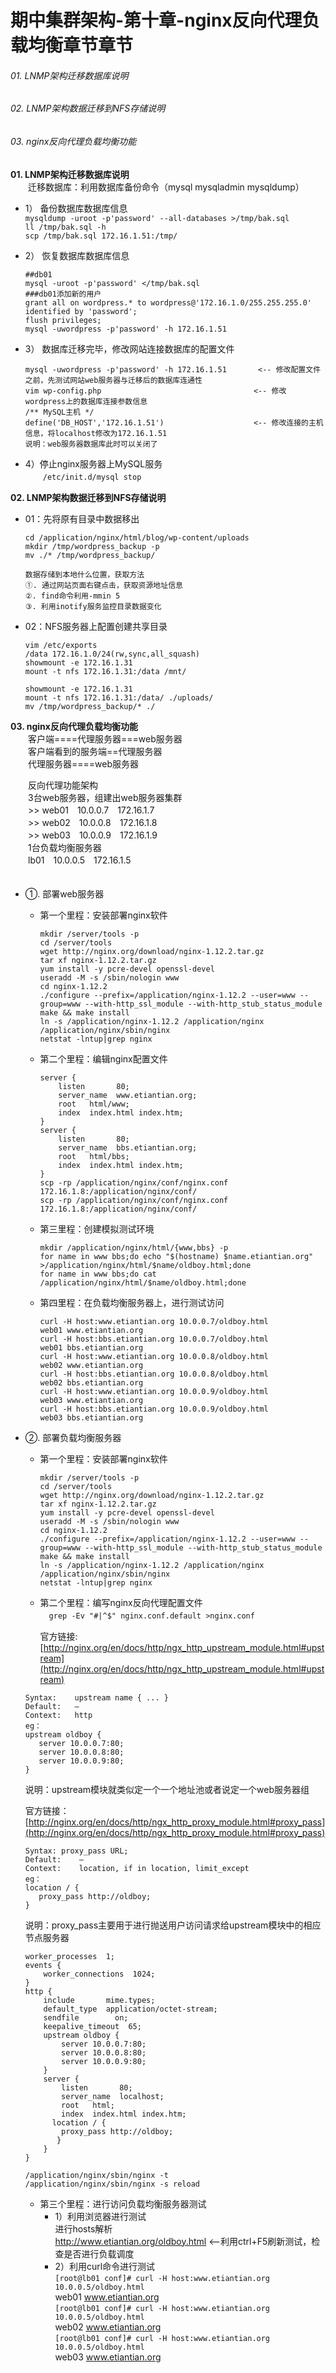 
# 期中集群架构-第十章-nginx反向代理负载均衡章节章节


###### 01. LNMP架构迁移数据库说明

###### 02. LNMP架构数据迁移到NFS存储说明

###### 03. nginx反向代理负载均衡功能



__01. LNMP架构迁移数据库说明__<br>
　　迁移数据库：利用数据库备份命令（mysql mysqladmin mysqldump）<br>
- 1） 备份数据库数据库信息<br>
   ``mysqldump -uroot -p'password' --all-databases >/tmp/bak.sql``<br>
   ``ll /tmp/bak.sql -h``<br>
   ``scp /tmp/bak.sql 172.16.1.51:/tmp/``<br>

- 2） 恢复数据库数据库信息<br>
   ```
   ##db01
   mysql -uroot -p'password' </tmp/bak.sql
   ###db01添加新的用户
   grant all on wordpress.* to wordpress@'172.16.1.0/255.255.255.0' identified by 'password';
   flush privileges;
   mysql -uwordpress -p'password' -h 172.16.1.51
   ```

- 3） 数据库迁移完毕，修改网站连接数据库的配置文件<br>
     ```
     mysql -uwordpress -p'password' -h 172.16.1.51       <-- 修改配置文件之前，先测试网站web服务器与迁移后的数据库连通性
     vim wp-config.php                                  <-- 修改wordpress上的数据库连接参数信息
     /** MySQL主机 */
     define('DB_HOST','172.16.1.51')                    <-- 修改连接的主机信息，将localhost修改为172.16.1.51
     说明：web服务器数据库此时可以关闭了
     ```

- 4）停止nginx服务器上MySQL服务<br>
　　``/etc/init.d/mysql stop``<br>

__02. LNMP架构数据迁移到NFS存储说明__<br>
- 01：先将原有目录中数据移出<br>
   ```
   cd /application/nginx/html/blog/wp-content/uploads
   mkdir /tmp/wordpress_backup -p
   mv ./* /tmp/wordpress_backup/
   ```
   ```
   数据存储到本地什么位置，获取方法
   ①. 通过网站页面右键点击，获取资源地址信息
   ②. find命令利用-mmin 5
   ③. 利用inotify服务监控目录数据变化
   ```

- 02：NFS服务器上配置创建共享目录<br>
    ```
    vim /etc/exports
    /data 172.16.1.0/24(rw,sync,all_squash)
    showmount -e 172.16.1.31
    mount -t nfs 172.16.1.31:/data /mnt/
    ```
    ```
    showmount -e 172.16.1.31
    mount -t nfs 172.16.1.31:/data/ ./uploads/
    mv /tmp/wordpress_backup/* ./
    ```

__03. nginx反向代理负载均衡功能__<br>
　　客户端====代理服务器===web服务器<br>
　　客户端看到的服务端==代理服务器<br>
　　代理服务器====web服务器<br>

　　反向代理功能架构<br>
　　3台web服务器，组建出web服务器集群<br>
　　>> web01　10.0.0.7　172.16.1.7<br>
　　>> web02　10.0.0.8　172.16.1.8<br>
　　>> web03　10.0.0.9　172.16.1.9<br>
　　1台负载均衡服务器<br>
　　lb01　10.0.0.5　172.16.1.5	<br>　

- ①. 部署web服务器<br>
    - 第一个里程：安装部署nginx软件<br>
        ```
        mkdir /server/tools -p
        cd /server/tools
        wget http://nginx.org/download/nginx-1.12.2.tar.gz
        tar xf nginx-1.12.2.tar.gz
        yum install -y pcre-devel openssl-devel
        useradd -M -s /sbin/nologin www
        cd nginx-1.12.2
        ./configure --prefix=/application/nginx-1.12.2 --user=www --group=www --with-http_ssl_module --with-http_stub_status_module
        make && make install
        ln -s /application/nginx-1.12.2 /application/nginx
        /application/nginx/sbin/nginx
        netstat -lntup|grep nginx
        ```

    - 第二个里程：编辑nginx配置文件<br>
        ```
        server {
            listen       80;
            server_name  www.etiantian.org;
            root   html/www;
            index  index.html index.htm;
        }
        server {
            listen       80;
            server_name  bbs.etiantian.org;
            root   html/bbs;
            index  index.html index.htm;
        }
        scp -rp /application/nginx/conf/nginx.conf 172.16.1.8:/application/nginx/conf/
        scp -rp /application/nginx/conf/nginx.conf 172.16.1.8:/application/nginx/conf/
        ```

    - 第三里程：创建模拟测试环境
        ```
        mkdir /application/nginx/html/{www,bbs} -p
        for name in www bbs;do echo "$(hostname) $name.etiantian.org" >/application/nginx/html/$name/oldboy.html;done
        for name in www bbs;do cat /application/nginx/html/$name/oldboy.html;done
        ```

    - 第四里程：在负载均衡服务器上，进行测试访问<br>
        ```
        curl -H host:www.etiantian.org 10.0.0.7/oldboy.html
        web01 www.etiantian.org
        curl -H host:bbs.etiantian.org 10.0.0.7/oldboy.html
        web01 bbs.etiantian.org
        curl -H host:www.etiantian.org 10.0.0.8/oldboy.html
        web02 www.etiantian.org
        curl -H host:bbs.etiantian.org 10.0.0.8/oldboy.html
        web02 bbs.etiantian.org
        curl -H host:www.etiantian.org 10.0.0.9/oldboy.html
        web03 www.etiantian.org
        curl -H host:bbs.etiantian.org 10.0.0.9/oldboy.html
        web03 bbs.etiantian.org
        ```


- ②. 部署负载均衡服务器<br>
    - 第一个里程：安装部署nginx软件
        ```
        mkdir /server/tools -p
        cd /server/tools
        wget http://nginx.org/download/nginx-1.12.2.tar.gz
        tar xf nginx-1.12.2.tar.gz
        yum install -y pcre-devel openssl-devel
        useradd -M -s /sbin/nologin www
        cd nginx-1.12.2
        ./configure --prefix=/application/nginx-1.12.2 --user=www --group=www --with-http_ssl_module --with-http_stub_status_module
        make && make install
        ln -s /application/nginx-1.12.2 /application/nginx
        /application/nginx/sbin/nginx
        netstat -lntup|grep nginx
        ```
    - 第二个里程：编写nginx反向代理配置文件<br>
	　``grep -Ev "#|^$" nginx.conf.default >nginx.conf``<br>

      官方链接:[http://nginx.org/en/docs/http/ngx_http_upstream_module.html#upstream](http://nginx.org/en/docs/http/ngx_http_upstream_module.html#upstream)<br>
     ```
     Syntax:	upstream name { ... }
     Default:	—
     Context:	http
     eg：
     upstream oldboy {
        server 10.0.0.7:80;
        server 10.0.0.8:80;
        server 10.0.0.9:80;
     }
     ```

	说明：upstream模块就类似定一个一个地址池或者说定一个web服务器组<br>

	官方链接：[http://nginx.org/en/docs/http/ngx_http_proxy_module.html#proxy_pass](http://nginx.org/en/docs/http/ngx_http_proxy_module.html#proxy_pass)<br>
    ```
    Syntax:	proxy_pass URL;
    Default:	—
    Context:	location, if in location, limit_except
    eg：
    location / {
       proxy_pass http://oldboy;
    }
    ```
    说明：proxy_pass主要用于进行抛送用户访问请求给upstream模块中的相应节点服务器<br>
     ```
     worker_processes  1;
     events {
         worker_connections  1024;
     }
     http {
         include       mime.types;
         default_type  application/octet-stream;
         sendfile        on;
         keepalive_timeout  65;
         upstream oldboy {
             server 10.0.0.7:80;
             server 10.0.0.8:80;
             server 10.0.0.9:80;
         }
         server {
             listen       80;
             server_name  localhost;
             root   html;
             index  index.html index.htm;
           location / {
             proxy_pass http://oldboy;
            }
         }
     }

     /application/nginx/sbin/nginx -t
     /application/nginx/sbin/nginx -s reload
     ```

    - 第三个里程：进行访问负载均衡服务器测试
        - 1）利用浏览器进行测试<br>
		   进行hosts解析<br>
		   http://www.etiantian.org/oldboy.html  <--利用ctrl+F5刷新测试，检查是否进行负载调度<br>
        - 2）利用curl命令进行测试<br>
           ``[root@lb01 conf]# curl -H host:www.etiantian.org 10.0.0.5/oldboy.html``<br>
           web01 www.etiantian.org<br>
           ``[root@lb01 conf]# curl -H host:www.etiantian.org 10.0.0.5/oldboy.html``<br>
           web02 www.etiantian.org<br>
           ``[root@lb01 conf]# curl -H host:www.etiantian.org 10.0.0.5/oldboy.html``<br>
           web03 www.etiantian.org<br>

